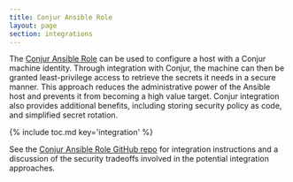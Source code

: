 ```yaml
---
title: Conjur Ansible Role
layout: page
section: integrations
---
```


The [Conjur Ansible Role](https://github.com/cyberark/ansible-role-conjur)
can be used to configure a host with a Conjur machine identity. Through
integration with Conjur, the machine can then be granted least-privilege
access to retrieve the secrets it needs in a secure manner. This approach
reduces the administrative power of the Ansible host and prevents it from
becoming a high value target. Conjur integration also provides additional
benefits, including storing security policy as code, and simplified secret rotation.

{% include toc.md key='integration' %}

See the [Conjur Ansible Role GitHub repo](https://github.com/cyberark/ansible-role-conjur)
for integration instructions and a discussion of the security tradeoffs involved
in the potential integration approaches.
